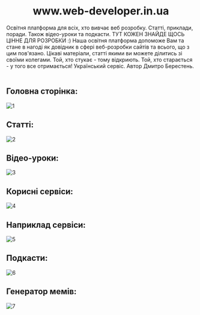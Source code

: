 <h1 align="center">www.web-developer.in.ua </h1>
Освітня платформа для всіх, хто вивчає веб розробку. Статті, приклади, поради. Також відео-уроки та подкасти. ТУТ КОЖЕН ЗНАЙДЕ ЩОСЬ ЦІННЕ ДЛЯ РОЗРОБКИ :) Наша освітня платформа допоможе Вам та стане в нагоді як довідник в сфері веб-розробки сайтів та всього, що з цим пов'язано. Цікаві матеріали, статті якими ви можете ділитись зі своїми колегами. Той, хто стукає - тому відкриють. Той, хто старається - у того все отримається! Український сервіс. Автор Дмитро Берестень.
<br><br/>  
  
  
## Головна сторінка:
![1](https://user-images.githubusercontent.com/87872240/230677349-78926432-fee9-4595-beeb-1e04cf50e267.png)

## Статті:
![2](https://user-images.githubusercontent.com/87872240/230665544-682ce9b5-e978-4806-a0d1-b5c738a20f22.png)

## Відео-уроки:
![3](https://user-images.githubusercontent.com/87872240/230665049-d60399c7-0af2-48dc-b527-f90b80865b8f.png)

## Корисні сервіси:
![4](https://user-images.githubusercontent.com/87872240/230665101-27ee1d3a-193a-4ab6-afa0-c5c64f34f0c4.png)

## Наприклад сервіси:
![5](https://user-images.githubusercontent.com/87872240/230676044-60b83907-2b6f-4963-ab68-a323af9483ca.png)

## Подкасти:
![6](https://user-images.githubusercontent.com/87872240/230665178-d57bc709-96df-4490-9e37-855e0c184ddd.png)

## Генератор мемів:
![7](https://user-images.githubusercontent.com/87872240/230665715-a3728def-d781-4e41-afca-59379d6d15c2.png)
